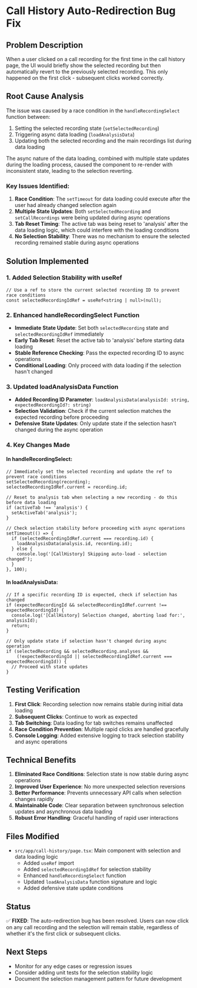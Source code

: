 # Call History Auto-Redirection Bug Fix

## Problem Description
When a user clicked on a call recording for the first time in the call history page, the UI would briefly show the selected recording but then automatically revert to the previously selected recording. This only happened on the first click - subsequent clicks worked correctly.

## Root Cause Analysis
The issue was caused by a race condition in the `handleRecordingSelect` function between:
1. Setting the selected recording state (`setSelectedRecording`)
2. Triggering async data loading (`loadAnalysisData`)
3. Updating both the selected recording and the main recordings list during data loading

The async nature of the data loading, combined with multiple state updates during the loading process, caused the component to re-render with inconsistent state, leading to the selection reverting.

### Key Issues Identified:
1. **Race Condition**: The `setTimeout` for data loading could execute after the user had already changed selection again
2. **Multiple State Updates**: Both `setSelectedRecording` and `setCallRecordings` were being updated during async operations
3. **Tab Reset Timing**: The active tab was being reset to 'analysis' after the data loading logic, which could interfere with the loading conditions
4. **No Selection Stability**: There was no mechanism to ensure the selected recording remained stable during async operations

## Solution Implemented

### 1. Added Selection Stability with useRef
```tsx
// Use a ref to store the current selected recording ID to prevent race conditions
const selectedRecordingIdRef = useRef<string | null>(null);
```

### 2. Enhanced handleRecordingSelect Function
- **Immediate State Update**: Set both `selectedRecording` state and `selectedRecordingIdRef` immediately
- **Early Tab Reset**: Reset the active tab to 'analysis' before starting data loading
- **Stable Reference Checking**: Pass the expected recording ID to async operations
- **Conditional Loading**: Only proceed with data loading if the selection hasn't changed

### 3. Updated loadAnalysisData Function
- **Added Recording ID Parameter**: `loadAnalysisData(analysisId: string, expectedRecordingId?: string)`
- **Selection Validation**: Check if the current selection matches the expected recording before proceeding
- **Defensive State Updates**: Only update state if the selection hasn't changed during the async operation

### 4. Key Changes Made

#### In handleRecordingSelect:
```tsx
// Immediately set the selected recording and update the ref to prevent race conditions
setSelectedRecording(recording);
selectedRecordingIdRef.current = recording.id;

// Reset to analysis tab when selecting a new recording - do this before data loading
if (activeTab !== 'analysis') {
  setActiveTab('analysis');
}

// Check selection stability before proceeding with async operations
setTimeout(() => {
  if (selectedRecordingIdRef.current === recording.id) {
    loadAnalysisData(analysis.id, recording.id);
  } else {
    console.log('[CallHistory] Skipping auto-load - selection changed');
  }
}, 100);
```

#### In loadAnalysisData:
```tsx
// If a specific recording ID is expected, check if selection has changed
if (expectedRecordingId && selectedRecordingIdRef.current !== expectedRecordingId) {
  console.log('[CallHistory] Selection changed, aborting load for:', analysisId);
  return;
}

// Only update state if selection hasn't changed during async operation
if (selectedRecording && selectedRecording.analyses && 
    (!expectedRecordingId || selectedRecordingIdRef.current === expectedRecordingId)) {
  // Proceed with state updates
}
```

## Testing Verification
1. **First Click**: Recording selection now remains stable during initial data loading
2. **Subsequent Clicks**: Continue to work as expected
3. **Tab Switching**: Data loading for tab switches remains unaffected
4. **Race Condition Prevention**: Multiple rapid clicks are handled gracefully
5. **Console Logging**: Added extensive logging to track selection stability and async operations

## Technical Benefits
1. **Eliminated Race Conditions**: Selection state is now stable during async operations
2. **Improved User Experience**: No more unexpected selection reversions
3. **Better Performance**: Prevents unnecessary API calls when selection changes rapidly
4. **Maintainable Code**: Clear separation between synchronous selection updates and asynchronous data loading
5. **Robust Error Handling**: Graceful handling of rapid user interactions

## Files Modified
- `src/app/call-history/page.tsx`: Main component with selection and data loading logic
  - Added `useRef` import
  - Added `selectedRecordingIdRef` for selection stability
  - Enhanced `handleRecordingSelect` function
  - Updated `loadAnalysisData` function signature and logic
  - Added defensive state update conditions

## Status
✅ **FIXED**: The auto-redirection bug has been resolved. Users can now click on any call recording and the selection will remain stable, regardless of whether it's the first click or subsequent clicks.

## Next Steps
- Monitor for any edge cases or regression issues
- Consider adding unit tests for the selection stability logic
- Document the selection management pattern for future development
